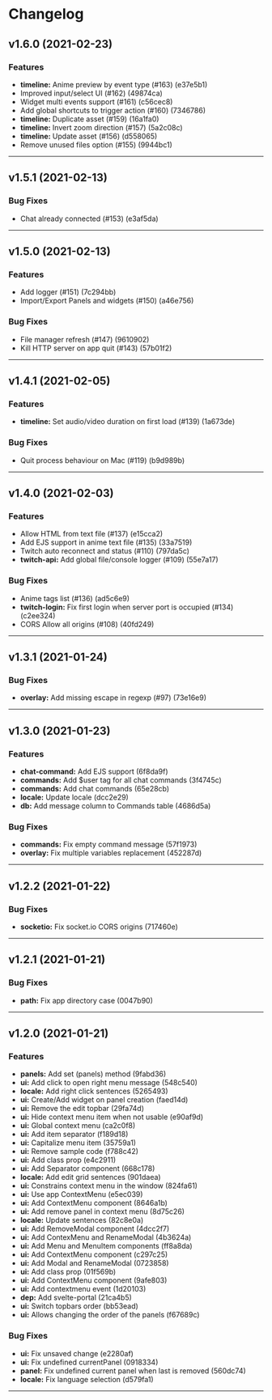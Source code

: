 # Changelog

## v1.6.0 (2021-02-23)

### Features

- **timeline:** Anime preview by event type (#163) (e37e5b1)
- Improved input/select UI (#162) (49874ca)
- Widget multi events support (#161) (c56cec8)
- Add global shortcuts to trigger action (#160) (7346786)
- **timeline:** Duplicate asset (#159) (16a1fa0)
- **timeline:** Invert zoom direction (#157) (5a2c08c)
- **timeline:** Update asset (#156) (d558065)
- Remove unused files option (#155) (9944bc1)

---

## v1.5.1 (2021-02-13)

### Bug Fixes

- Chat already connected (#153) (e3af5da)

---

## v1.5.0 (2021-02-13)

### Features

- Add logger (#151) (7c294bb)
- Import/Export Panels and widgets (#150) (a46e756)

### Bug Fixes

- File manager refresh (#147) (9610902)
- Kill HTTP server on app quit (#143) (57b01f2)

---

## v1.4.1 (2021-02-05)

### Features

- **timeline:** Set audio/video duration on first load (#139) (1a673de)

### Bug Fixes

- Quit process behaviour on Mac (#119) (b9d989b)

---

## v1.4.0 (2021-02-03)

### Features

- Allow HTML from text file (#137) (e15cca2)
- Add EJS support in anime text file (#135) (33a7519)
- Twitch auto reconnect and status (#110) (797da5c)
- **twitch-api:** Add global file/console logger (#109) (55e7a17)

### Bug Fixes

- Anime tags list (#136) (ad5c6e9)
- **twitch-login:** Fix first login when server port is occupied (#134) (c2ee324)
- CORS Allow all origins (#108) (40fd249)

---

## v1.3.1 (2021-01-24)

### Bug Fixes

- **overlay:** Add missing escape in regexp (#97) (73e16e9)

---

## v1.3.0 (2021-01-23)

### Features

- **chat-command:** Add EJS support (6f8da9f)
- **commands:** Add $user tag for all chat commands (3f4745c)
- **commands:** Add chat commands (65e28cb)
- **locale:** Update locale (dcc2e29)
- **db:** Add message column to Commands table (4686d5a)

### Bug Fixes

- **commands:** Fix empty command message (57f1973)
- **overlay:** Fix multiple variables replacement (452287d)

---

## v1.2.2 (2021-01-22)

### Bug Fixes

- **socketio:** Fix socket.io CORS origins (717460e)

---

## v1.2.1 (2021-01-21)

### Bug Fixes

- **path:** Fix app directory case (0047b90)

---

## v1.2.0 (2021-01-21)

### Features

- **panels:** Add set (panels) method (9fabd36)
- **ui:** Add click to open right menu message (548c540)
- **locale:** Add right click sentences (5265493)
- **ui:** Create/Add widget on panel creation (faed14d)
- **ui:** Remove the edit topbar (29fa74d)
- **ui:** Hide context menu item when not usable (e90af9d)
- **ui:** Global context menu (ca2c0f8)
- **ui:** Add item separator (f189d18)
- **ui:** Capitalize menu item (35759a1)
- **ui:** Remove sample code (f788c42)
- **ui:** Add class prop (e4c2911)
- **ui:** Add Separator component (668c178)
- **locale:** Add edit grid sentences (901daea)
- **ui:** Constrains context menu in the window (824fa61)
- **ui:** Use app ContextMenu (e5ec039)
- **ui:** Add ContextMenu component (8646a1b)
- **ui:** Add remove panel in context menu (8d75c26)
- **locale:** Update sentences (82c8e0a)
- **ui:** Add RemoveModal component (4dcc2f7)
- **ui:** Add ContexMenu and RenameModal (4b3624a)
- **ui:** Add Menu and MenuItem components (ff8a8da)
- **ui:** Add ContextMenu component (c297c25)
- **ui:** Add Modal and RenameModal (0723858)
- **ui:** Add class prop (01f569b)
- **ui:** Add ContextMenu component (9afe803)
- **ui:** Add contextmenu event (1d20103)
- **dep:** Add svelte-portal (21ca4b5)
- **ui:** Switch topbars order (bb53ead)
- **ui:** Allows changing the order of the panels (f67689c)

### Bug Fixes

- **ui:** Fix unsaved change (e2280af)
- **ui:** Fix undefined currentPanel (0918334)
- **panel:** Fix undefined current panel when last is removed (560dc74)
- **locale:** Fix language selection (d579fa1)

---

